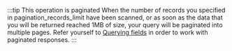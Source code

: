 :::tip This operation is paginated
When the number of records you specified in pagination_records_limit have been scanned, or as soon as the data that you
will be returned reached 1MB of size, your query will be paginated into multiple pages.
Refer yourself to [Querying fields](../basics/querying_fields) in order to work with paginated responses.
:::